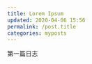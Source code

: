 ```yaml
---
title: Lorem Ipsum
updated: 2020-04-06 15:56
permalink: /post.title
categories: myposts
---
```


第一篇日志
